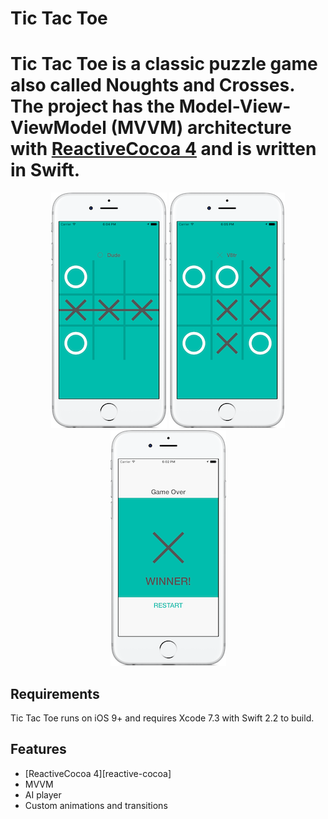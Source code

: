 Tic Tac Toe
=========
Tic Tac Toe is a classic puzzle game also called Noughts and Crosses. The project has the Model-View-ViewModel (MVVM) architecture with [ReactiveCocoa 4](https://github.com/ReactiveCocoa/ReactiveCocoa) and is written in Swift.
=========

<p align="center">
  <img src="https://github.com/V8tr/tic-tac-toe/blob/master/screenshot_1.png">
  <img src="https://github.com/V8tr/tic-tac-toe/blob/master/screenshot_2.png">
  <img src="https://github.com/V8tr/tic-tac-toe/blob/master/screenshot_0.png">
</p>

Requirements
------------
Tic Tac Toe runs on iOS 9+ and requires Xcode 7.3 with Swift 2.2 to build.

Features
------------
* [ReactiveCocoa 4][reactive-cocoa]
* MVVM
* AI player
* Custom animations and transitions
